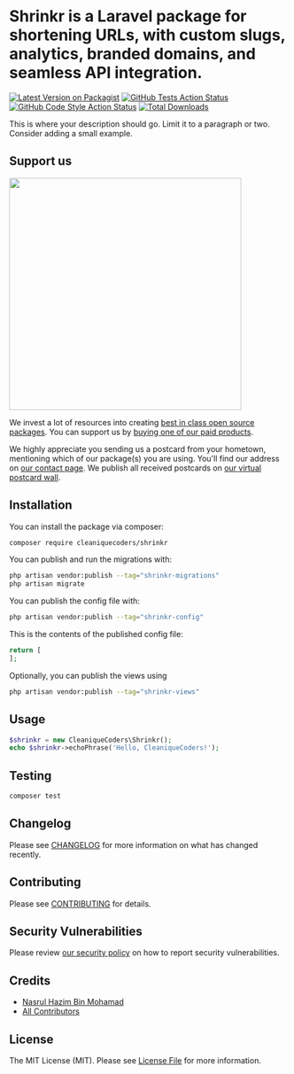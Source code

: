 # Shrinkr is a Laravel package for shortening URLs, with custom slugs, analytics, branded domains, and seamless API integration.

[![Latest Version on Packagist](https://img.shields.io/packagist/v/cleaniquecoders/shrinkr.svg?style=flat-square)](https://packagist.org/packages/cleaniquecoders/shrinkr)
[![GitHub Tests Action Status](https://img.shields.io/github/actions/workflow/status/cleaniquecoders/shrinkr/run-tests.yml?branch=main&label=tests&style=flat-square)](https://github.com/cleaniquecoders/shrinkr/actions?query=workflow%3Arun-tests+branch%3Amain)
[![GitHub Code Style Action Status](https://img.shields.io/github/actions/workflow/status/cleaniquecoders/shrinkr/fix-php-code-style-issues.yml?branch=main&label=code%20style&style=flat-square)](https://github.com/cleaniquecoders/shrinkr/actions?query=workflow%3A"Fix+PHP+code+style+issues"+branch%3Amain)
[![Total Downloads](https://img.shields.io/packagist/dt/cleaniquecoders/shrinkr.svg?style=flat-square)](https://packagist.org/packages/cleaniquecoders/shrinkr)

This is where your description should go. Limit it to a paragraph or two. Consider adding a small example.

## Support us

[<img src="https://github-ads.s3.eu-central-1.amazonaws.com/shrinkr.jpg?t=1" width="419px" />](https://spatie.be/github-ad-click/shrinkr)

We invest a lot of resources into creating [best in class open source packages](https://spatie.be/open-source). You can support us by [buying one of our paid products](https://spatie.be/open-source/support-us).

We highly appreciate you sending us a postcard from your hometown, mentioning which of our package(s) you are using. You'll find our address on [our contact page](https://spatie.be/about-us). We publish all received postcards on [our virtual postcard wall](https://spatie.be/open-source/postcards).

## Installation

You can install the package via composer:

```bash
composer require cleaniquecoders/shrinkr
```

You can publish and run the migrations with:

```bash
php artisan vendor:publish --tag="shrinkr-migrations"
php artisan migrate
```

You can publish the config file with:

```bash
php artisan vendor:publish --tag="shrinkr-config"
```

This is the contents of the published config file:

```php
return [
];
```

Optionally, you can publish the views using

```bash
php artisan vendor:publish --tag="shrinkr-views"
```

## Usage

```php
$shrinkr = new CleaniqueCoders\Shrinkr();
echo $shrinkr->echoPhrase('Hello, CleaniqueCoders!');
```

## Testing

```bash
composer test
```

## Changelog

Please see [CHANGELOG](CHANGELOG.md) for more information on what has changed recently.

## Contributing

Please see [CONTRIBUTING](CONTRIBUTING.md) for details.

## Security Vulnerabilities

Please review [our security policy](../../security/policy) on how to report security vulnerabilities.

## Credits

- [Nasrul Hazim Bin Mohamad](https://github.com/nasrulhazim)
- [All Contributors](../../contributors)

## License

The MIT License (MIT). Please see [License File](LICENSE.md) for more information.
